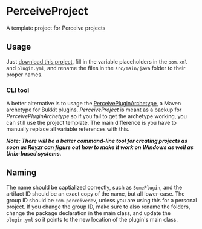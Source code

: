 # PerceiveProject
A template project for Perceive projects

## Usage
Just [download this project](https://github.com/PerceiveDev/PerceiveProject/archive/master.zip), fill in the variable placeholders in the `pom.xml` and `plugin.yml`, and rename the files in the `src/main/java` folder to their proper names.

### CLI tool
A better alternative is to usage the [PerceivePluginArchetype](https://github.com/PerceiveDev/PerceivePluginArchetype), a Maven archetype for Bukkit plugins. *PerceiveProject* is meant as a backup for *PerceivePluginArchetype* so if you fail to get the archetype working, you can still use the project template. The main difference is you have to manually replace all variable references with this.

_**Note: There will be a better command-line tool for creating projects as soon as Rayzr can figure out how to make it work on Windows as well as Unix-based systems.**_

## Naming
The name should be captialized correctly, such as `SomePlugin`, and the artifact ID should be an exact copy of the name, but all lower-case. The group ID should be `com.perceivedev`, unless you are using this for a personal project. If you change the group ID, make sure to also rename the folders, change the package declaration in the main class, and update the `plugin.yml` so it points to the new location of the plugin's main class.
